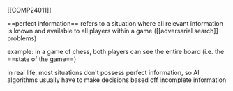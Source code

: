 [[COMP24011]]

==perfect information== refers to a situation where all relevant information is known and available to all players within a game ([[adversarial search]] problems)

example: in a game of chess, both players can see the entire board (i.e. the ==state of the game==)

in real life, most situations don't possess perfect information, so AI algorithms usually have to make decisions based off incomplete information